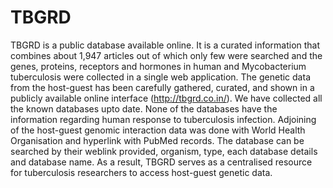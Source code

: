 # TBGRD
TBGRD is a public database available online. It is  a curated information that combines about 1,947 articles out of which only few were searched and the genes, proteins, receptors and hormones in human and Mycobacterium tuberculosis were collected in a single web application. The genetic data from the host-guest has been carefully gathered, curated, and shown in a publicly available online interface (http://tbgrd.co.in/). We have collected all the known databases upto date. None of the databases have the information regarding human response to tuberculosis infection. Adjoining of the host-guest genomic interaction data was done with World Health Organisation and hyperlink with PubMed records. The database can be searched by their weblink provided, organism, type, each database details and database name. As a result, TBGRD serves as a centralised resource for tuberculosis researchers to access host-guest genetic data. 
